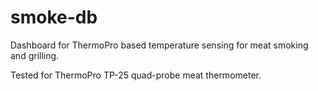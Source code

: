 # smoke-db



Dashboard for ThermoPro based temperature sensing for meat smoking and grilling. 

Tested for ThermoPro TP-25 quad-probe meat thermometer. 